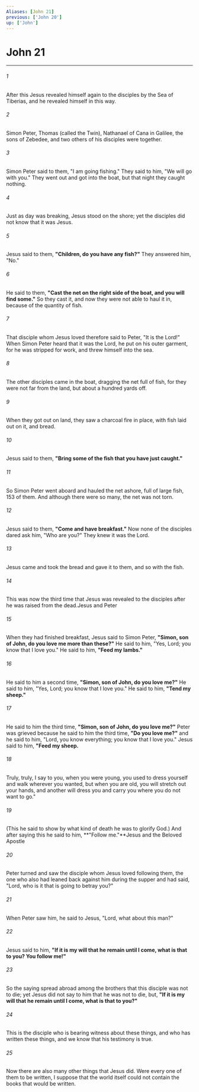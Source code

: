```yaml
---
Aliases: [John 21]
previous: ['John 20']
up: ['John']
---
```

# John 21

***

 

###### 1 
After this Jesus revealed himself again to the disciples by the Sea of Tiberias, and he revealed himself in this way. 
 

###### 2 
Simon Peter, Thomas (called the Twin), Nathanael of Cana in Galilee, the sons of Zebedee, and two others of his disciples were together. 
 

###### 3 
Simon Peter said to them, "I am going fishing." They said to him, "We will go with you." They went out and got into the boat, but that night they caught nothing.
 
 

###### 4 
Just as day was breaking, Jesus stood on the shore; yet the disciples did not know that it was Jesus. 
 

###### 5 
Jesus said to them, **"Children, do you have any fish?"** They answered him, "No." 
 

###### 6 
He said to them, **"Cast the net on the right side of the boat, and you will find some."** So they cast it, and now they were not able to haul it in, because of the quantity of fish. 
 

###### 7 
That disciple whom Jesus loved therefore said to Peter, "It is the Lord!" When Simon Peter heard that it was the Lord, he put on his outer garment, for he was stripped for work, and threw himself into the sea. 
 

###### 8 
The other disciples came in the boat, dragging the net full of fish, for they were not far from the land, but about a hundred yards off.
 
 

###### 9 
When they got out on land, they saw a charcoal fire in place, with fish laid out on it, and bread. 
 

###### 10 
Jesus said to them, **"Bring some of the fish that you have just caught."** 
 

###### 11 
So Simon Peter went aboard and hauled the net ashore, full of large fish, 153 of them. And although there were so many, the net was not torn. 
 

###### 12 
Jesus said to them, **"Come and have breakfast."** Now none of the disciples dared ask him, "Who are you?" They knew it was the Lord. 
 

###### 13 
Jesus came and took the bread and gave it to them, and so with the fish. 
 

###### 14 
This was now the third time that Jesus was revealed to the disciples after he was raised from the dead.Jesus and Peter
 
 

###### 15 
When they had finished breakfast, Jesus said to Simon Peter, **"Simon, son of John, do you love me more than these?"** He said to him, "Yes, Lord; you know that I love you." He said to him, **"Feed my lambs."** 
 

###### 16 
He said to him a second time, **"Simon, son of John, do you love me?"** He said to him, "Yes, Lord; you know that I love you." He said to him, **"Tend my sheep."** 
 

###### 17 
He said to him the third time, **"Simon, son of John, do you love me?"** Peter was grieved because he said to him the third time, **"Do you love me?"** and he said to him, "Lord, you know everything; you know that I love you." Jesus said to him, **"Feed my sheep.** 
 

###### 18 
Truly, truly, I say to you, when you were young, you used to dress yourself and walk wherever you wanted, but when you are old, you will stretch out your hands, and another will dress you and carry you where you do not want to go." 
 

###### 19 
(This he said to show by what kind of death he was to glorify God.) And after saying this he said to him, **"Follow me."**Jesus and the Beloved Apostle
 
 

###### 20 
Peter turned and saw the disciple whom Jesus loved following them, the one who also had leaned back against him during the supper and had said, "Lord, who is it that is going to betray you?" 
 

###### 21 
When Peter saw him, he said to Jesus, "Lord, what about this man?" 
 

###### 22 
Jesus said to him, **"If it is my will that he remain until I come, what is that to you? You follow me!"** 
 

###### 23 
So the saying spread abroad among the brothers that this disciple was not to die; yet Jesus did not say to him that he was not to die, but, **"If it is my will that he remain until I come, what is that to you?"**
 
 

###### 24 
This is the disciple who is bearing witness about these things, and who has written these things, and we know that his testimony is true.
 
 

###### 25 
Now there are also many other things that Jesus did. Were every one of them to be written, I suppose that the world itself could not contain the books that would be written.
 
